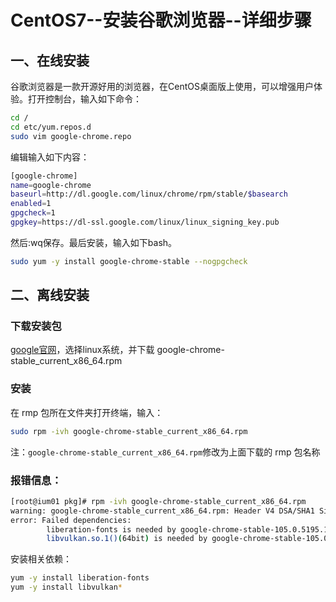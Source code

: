 # CentOS7--安装谷歌浏览器--详细步骤

## 一、在线安装

谷歌浏览器是一款开源好用的浏览器，在CentOS桌面版上使用，可以增强用户体验。打开控制台，输入如下命令：

```bash
cd /
cd etc/yum.repos.d
sudo vim google-chrome.repo
```

编辑输入如下内容：

```bash
[google-chrome]
name=google-chrome
baseurl=http://dl.google.com/linux/chrome/rpm/stable/$basearch
enabled=1
gpgcheck=1
gpgkey=https://dl-ssl.google.com/linux/linux_signing_key.pub
```

然后:wq保存。最后安装，输入如下bash。

```bash
sudo yum -y install google-chrome-stable --nogpgcheck
```

## 二、离线安装

### 下载安装包

[google官网](http://www.google.cn/chrome/browser/desktop/index.html)，选择linux系统，并下载 google-chrome-stable_current_x86_64.rpm

### 安装

在 rmp 包所在文件夹打开终端，输入：

```sh
sudo rpm -ivh google-chrome-stable_current_x86_64.rpm
```

注：`google-chrome-stable_current_x86_64.rpm`修改为上面下载的 rmp 包名称

### 报错信息：

```sh
[root@ium01 pkg]# rpm -ivh google-chrome-stable_current_x86_64.rpm
warning: google-chrome-stable_current_x86_64.rpm: Header V4 DSA/SHA1 Signature, key ID 7fac5991: NOKEY
error: Failed dependencies:
        liberation-fonts is needed by google-chrome-stable-105.0.5195.125-1.x86_64
        libvulkan.so.1()(64bit) is needed by google-chrome-stable-105.0.5195.125-1.x86_64

```

安装相关依赖：

```sh
yum -y install liberation-fonts
yum -y install libvulkan*
```

